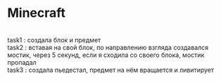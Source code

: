 # Minecraft

<br>
task1 : создала блок и предмет 
<br>
task2 : вставая на свой блок, по направлению взгляда создавался мостик, через 5 секунд, если я сходила со своего блока, мостик пропадал
<br>
task3 : создала пьедестал, предмет на нём вращается и ливитирует
